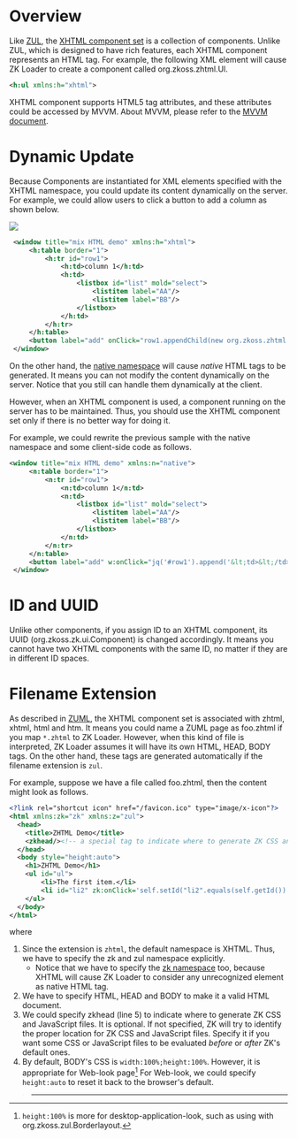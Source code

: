 # Overview

Like [ZUL](ZUML_Reference/ZUML/Languages/ZUL), the [XHTML
component set](ZUML_Reference/ZUML/Languages/XHTML) is a
collection of components. Unlike ZUL, which is designed to have rich
features, each XHTML component represents an HTML tag. For example, the
following XML element will cause ZK Loader to create a component called
<javadoc>org.zkoss.zhtml.Ul</javadoc>.

``` xml
<h:ul xmlns:h="xhtml">
```

XHTML component supports HTML5 tag attributes, and these attributes
could be accessed by MVVM. About MVVM, please refer to the [MVVM
document](http://books.zkoss.org/zk-mvvm-book/8.0/introduction_of_mvvm.html).

# Dynamic Update

Because Components are instantiated for XML elements specified with the
XHTML namespace, you could update its content dynamically on the server.
For example, we could allow users to click a button to add a column as
shown below.

![](html_1.png)

``` xml
 <window title="mix HTML demo" xmlns:h="xhtml">
     <h:table border="1">
         <h:tr id="row1">
             <h:td>column 1</h:td>
             <h:td>
                 <listbox id="list" mold="select">
                     <listitem label="AA"/>
                     <listitem label="BB"/>
                 </listbox>
             </h:td>
         </h:tr>
     </h:table>
     <button label="add" onClick="row1.appendChild(new org.zkoss.zhtml.Td())"/>
 </window>
```

On the other hand, the [native
namespace](ZK_Developer's_Reference/UI_Patterns/HTML_Tags/The_native_Namespace)
will cause *native* HTML tags to be generated. It means you can not
modify the content dynamically on the server. Notice that you still can
handle them dynamically at the client.

However, when an XHTML component is used, a component running on the
server has to be maintained. Thus, you should use the XHTML component
set only if there is no better way for doing it.

For example, we could rewrite the previous sample with the native
namespace and some client-side code as follows.

``` xml
<window title="mix HTML demo" xmlns:n="native">
     <n:table border="1">
         <n:tr id="row1">
             <n:td>column 1</n:td>
             <n:td>
                 <listbox id="list" mold="select">
                     <listitem label="AA"/>
                     <listitem label="BB"/>
                 </listbox>
             </n:td>
         </n:tr>
     </n:table>
     <button label="add" w:onClick="jq('#row1').append('&lt;td>&lt;/td>')" xmlns:w="client"/>
 </window>
```

# ID and UUID

Unlike other components, if you assign ID to an XHTML component, its
UUID (<javadoc method="getUuid()">org.zkoss.zk.ui.Component</javadoc>)
is changed accordingly. It means you cannot have two XHTML components
with the same ID, no matter if they are in different ID spaces.

# Filename Extension

As described in [ZUML](ZUML_Reference/ZUML/Languages), the
XHTML component set is associated with zhtml, xhtml, html and htm. It
means you could name a ZUML page as foo.zhtml if you map `*.zhtml` to ZK
Loader. However, when this kind of file is interpreted, ZK Loader
assumes it will have its own HTML, HEAD, BODY tags. On the other hand,
these tags are generated automatically if the filename extension is
`zul`.

For example, suppose we have a file called foo.zhtml, then the content
might look as follows.

``` xml
<?link rel="shortcut icon" href="/favicon.ico" type="image/x-icon"?>
<html xmlns:zk="zk" xmlns:z="zul">
  <head>
    <title>ZHTML Demo</title>
    <zkhead/><!-- a special tag to indicate where to generate ZK CSS and JS files -->
  </head>
  <body style="height:auto">
    <h1>ZHTML Demo</h1>
    <ul id="ul">
        <li>The first item.</li>
        <li id="li2" zk:onClick='self.setId("li2".equals(self.getId()) ? "":"li2")'>Click me to change Id.</li>
    </ul>
  </body>
</html>
```

where

1.  Since the extension is `zhtml`, the default namespace is XHTML.
    Thus, we have to specify the zk and zul namespace explicitly.
    - Notice that we have to specify the [zk
      namespace](ZUML_Reference/ZUML/Namespaces/ZK) too,
      because XHTML will cause ZK Loader to consider any unrecognized
      element as native HTML tag.
2.  We have to specify HTML, HEAD and BODY to make it a valid HTML
    document.
3.  We could specify zkhead (line 5) to indicate where to generate ZK
    CSS and JavaScript files. It is optional. If not specified, ZK will
    try to identify the proper location for ZK CSS and JavaScript files.
    Specify it if you want some CSS or JavaScript files to be evaluated
    *before* or *after* ZK's default ones.
4.  By default, BODY's CSS is `width:100%;height:100%`. However, it is
    appropriate for Web-look page[^1] For Web-look, we could specify
    `height:auto` to reset it back to the browser's default.

> ------------------------------------------------------------------------
>
> <references/>

[^1]: `height:100%` is more for desktop-application-look, such as using
    with <javadoc>org.zkoss.zul.Borderlayout</javadoc>.
